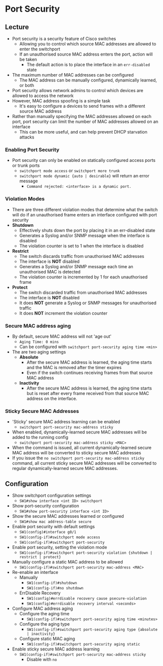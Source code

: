 # Port Security

## Lecture

- Port security is a security feature of Cisco switches
  - Allowing you to control which source MAC addresses are allowed to enter the switchport
  - If an unauthorised source MAC address enters the port, action will be taken
    - The default action is to place the interface in an `err-disabled` state
- The maximum number of MAC addresses can be configured
  - The MAC address can be manually configured, dynamically learned, or both
- Port security allows network admins to control which devices are allowed to access the network
- However, MAC address spoofing is a simple task
  - It's easy to configure a devices to send frames with a different source MAC address
- Rather than manually specifying the MAC addresses allowed on each port, port security can limit the number of MAC addresses allowed on an interface
  - This can be more useful, and can help prevent DHCP starvation attacks

### Enabling Port Security

- Port security can only be enabled on statically configured access ports or trunk ports
  - `switchport mode access` or `switchport more trunk`
  - `switchport mode dynamic {auto | desirable}` will return an error message
    - `Command rejected: <interface> is a dynamic port.`

### Violation Modes

- There are three different violation modes that determine what the switch will do if an unauthorised frame enters an interface configured with port security
- **Shutdown**
  - Effectively shuts down the port by placing it in an err-disabled state
  - Generates a Syslog and/or SNMP message when the interface is disabled
  - The violation counter is set to $1$ when the interface is disabled
- **Restrict**
  - The switch discards traffic from unauthorised MAC addresses
  - The interface is **NOT** disabled
  - Generates a Syslog and/or SNMP message each time an unauthorised MAC is detected
  - The violation counter is incremented by $1$ for each unauthorised frame
- **Protect**
  - The switch discarded traffic from unauthorised MAC addresses
  - The interface is **NOT** disabled
  - It does **NOT** generate a Syslog or SNMP messages for unauthorised traffic
  - It does **NOT** increment the violation counter

### Secure MAC address aging

- By default, secure MAC address will not 'age out'
  - `Aging Time: 0 mins`
  - Can be configured with `switchport port-security aging time <min>`
- The are two aging settings
  - **Absolute**
    - After the secure MAC address is learned, the aging time starts and the MAC is removed after the timer expires
    - Even if the switch continues receiving frames from that source MAC address
  - **Inactivity**
    - After the secure MAC address is learned, the aging time starts but is reset after every frame received from that source MAC address on the interface.

### Sticky Secure MAC Addresses

- 'Sticky' secure MAC address learning can be enabled
  - `switchport port-security mac-address sticky`
- When enabled, dynamically-learned secure MAC addresses will be added to the running config
  - `switchport port-security mac-address sticky <MAC>`
- When the command is issued, all current dynamically-learned secure MAC address will be converted to sticky secure MAC addresses
- If you issue the `no switchport port-security mac-address sticky` command, all current sticky secure MAC addresses will be converted to regular dynamically-learned secure MAC addresses.

## Configuration

- Show switchport configuration settings
  - `SW1#show interface <int ID> switchport`
- Show port-security configuration
  - `SW1#show port-security interface <int ID>`
- Show the secure MAC addresses learned or configured
  - `SW1#show mac address-table secure`
- Enable port security with default settings
  - `SW1(config)#interface g0/1`
  - `SW1(config-if)#switchport mode access`
  - `SW1(config-if)#switchport port-security`
- Enable port security, setting the violation mode
  - `SW1(config-if)#switchport port-security violation {shutdown | restrict | protect}`
- Manually configure a static MAC address to be allowed
  - `SW1(config-if)#switchport port-security mac-address <MAC>`
- Re-enable an interface
  - Manually
    - `SW1(config-if)#shutdown`
    - `SW1(config-if)#no shutdown`
  - ErrDisable Recovery
    - `SW1(config)#errdisable recovery cause psecure-violation`
    - `SW1(config)#errdisable recovery interval <seconds>`
- Configure MAC address aging
  - Configure the aging time
    - `SW1(config-if)#switchport port-security aging time <minutes>`
  - Configure the aging type
    - `SW1(config-if)#switchport port-security aging type {absolute | inactivity}`
  - Configure static MAC aging
    - `SW1(config-if)#switchport port-security aging static`
- Enable sticky secure MAC address learning
  - `SW1(config-if)#switchport port-security mac-address sticky`
    - Disable with `no`
